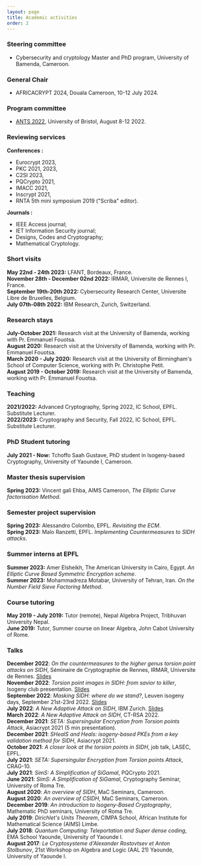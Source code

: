 ```yaml
---
layout: page
title: Academic activities
order: 2
---
```



### Steering committee

- Cybersecurity and cryptology Master and PhD program, University of Bamenda, Cameroon.
  
### General Chair

- AFRICACRYPT 2024, Douala Cameroon, 10-12 July 2024.

### Program committee

- [ANTS 2022](https://people.maths.bris.ac.uk/~jb12407/ANTS-XV/index.html), University of Bristol, August 8-12 2022.

### Reviewing services

**Conferences :** 
- Eurocrypt 2023,
- PKC 2021, 2023,
- C2SI 2023, 
- PQCrypto 2021,
- IMACC 2021,
- Inscrypt 2021,
- RNTA 5th mini symposium  2019 ("Scriba" editor).

**Journals :**
- IEEE Access journal;
- IET Information Security journal;
- Designs, Codes and Cryptography;
- Mathematical Cryptology.


### Short visits

**May 22nd - 24th 2023:** LFANT, Bordeaux, France.\
**November 28th - December 02nd 2022:** IRMAR, Universite de Rennes I, France.\
**September 19th-20th 2022:** Cybersecurity Research Center, Universite Libre de Bruxelles, Belgium.\
**July 07th-08th 2022:** IBM Research, Zurich, Switzerland.

### Research stays

**July-October 2021:** Research visit at the University of Bamenda, working with Pr. Emmanuel Fouotsa.\
**August 2020:** Research visit at the University of Bamenda, working with Pr. Emmanuel Fouotsa.\
**March 2020 - July 2020:** Research visit at the University of Birmingham's School of Computer Science, working with Pr. Christophe Petit.\
**August 2019 - October 2019:** Research visit at the University of Bamenda, working with Pr. Emmanuel Fouotsa.

### Teaching
**2021/2022:** Advanced Cryptography, Spring 2022, IC School, EPFL. Substitute Lecturer.\
**2022/2023:** Cryptography and Security, Fall 2022,  IC School, EPFL. Substitute Lecturer.

### PhD Student tutoring

**July 2021 - Now:** Tchoffo Saah Gustave, PhD student in Isogeny-based Cryptography, University of Yaounde I, Cameroon.

### Master thesis supervision

**Spring 2023:** Vincent gali Ehba, AIMS Cameroon, _The Elliptic Curve factorisation Method_.

### Semester project supervision

**Spring 2023:** Alessandro Colombo, EPFL. _Revisiting the ECM_.\
**Spring 2023:** Malo Ranzetti, EPFL. _Implementing Countermeasures to SIDH attacks_.


### Summer interns at EPFL

**Summer 2023:** Amer Elsheikh, The American University in Cairo,
Egypt. _An Elliptic Curve Based Symmetric Encryption scheme_.\
**Summer 2023:** Mohammadreza Motabar, University of Tehran,
Iran. _On the Number Field Sieve Factoring Method_.

### Course tutoring

**May 2019 - July 2019:** Tutor (remote), Nepal Algebra Project, Tribhuvan University Nepal.\
**June 2019:** Tutor, Summer course on linear Algebra, John Cabot University of Rome.

### Talks

**December 2022**: *On the countermeasures to the higher genus torsion point attacks on SIDH*, Séminaire de Cryptographie de Rennes, IRMAR, Universite de Rennes. [Slides](https://github.com/BorisFouotsa/BorisFouotsa.github.io/blob/main/files/IRMAR_Dec_2022-2.pdf)\
**November 2022**: *Torsion point images in SIDH: from savior to killer*,  Isogeny club presentation. [Slides](https://github.com/BorisFouotsa/BorisFouotsa.github.io/blob/main/files/Isogeny_club_2022_Boris.pdf)\
**September 2022**: *Masking SIDH: where do we stand?*,  Leuven isogeny days, September 21st-23rd 2022. [Slides](https://github.com/BorisFouotsa/BorisFouotsa.github.io/blob/main/files/Masking_SIDH_Leuven2022.pdf)\
**July 2022**: *A New Adaptive Attack on SIDH*,  IBM Zurich. [Slides](https://github.com/BorisFouotsa/BorisFouotsa.github.io/blob/main/files/IBM2022.pdf)\
**March 2022**: *A New Adaptive Attack on SIDH*,  CT-RSA 2022.\
**December 2021**: *SETA: Supersingular Encryption from Torsion points Attack*,  Asiacrypt 2021 (5 min presentation).\
**December 2021**: *SHealS and Heals: isogeny-based PKEs from a key validation method for SIDH*, Asiacrypt 2021.\
**October 2021**: *A closer look at the torsion points in SIDH*, job talk, LASEC, EPFL.\
**July 2021**: *SETA: Supersingular Encryption from Torsion points Attack*, CRAG-10.\
**July 2021**: *SimS: A Simplification of SiGamal*, PQCrypto 2021.\
**June 2021**: *SimS: A Simplification of SiGamal*, Cryptography Seminar, University of Roma Tre.\
**August 2020**: *An overview of SIDH*, MaC Seminars, Cameroon.\
**August 2020**: *An overview of CSIDH*, MaC Seminars, Cameroon.\
**December 2019**: *An introduction to Isogeny-Based Cryptography*, Mathematic PhD seminars, University of Roma Tre.\
**July 2019**: *Dirichlet's Units Theorem*, CIMPA School, African Institute for Mathematical Science (AIMS) Limbe.\
**July 2018**: *Quantum Computing: Teleportation and Super dense coding*, EMA School Yaounde, University of Yaounde I.\
**August 2017**: *Le  Cryptosysteme d'Alexander Rostovtsev et Anton Stolbunov*, 21st Workshop on Algebra and Logic (AAL 21) Yaounde, University of Yaounde I.
